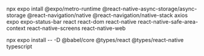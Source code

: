 npx expo intall @expo/metro-runtime @react-native-async-storage/async-storage @react-navigation/native @react-navigation/native-stack axios expo expo-status-bar react react-dom react-native react-native-safe-area-context  react-native-screens react-native-web

npx expo install -- -D @babel/core @types/react @types/react-native typescript
